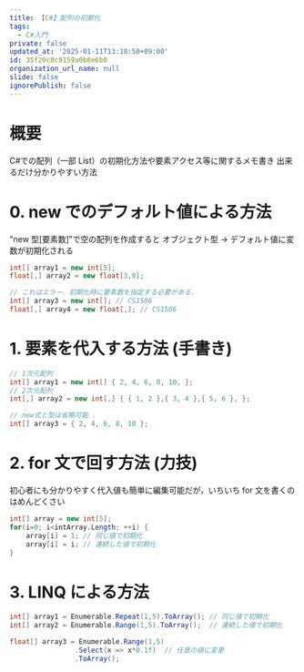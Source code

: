 ```yaml
---
title: 【C#】配列の初期化
tags:
  - C#入門
private: false
updated_at: '2025-01-11T13:18:50+09:00'
id: 35f20c8c9159a0b8e6b0
organization_url_name: null
slide: false
ignorePublish: false
---
```


# 概要

C#での配列（一部 List）の初期化方法や要素アクセス等に関するメモ書き
出来るだけ分かりやすい方法

# 0. new でのデフォルト値による方法

"new 型[要素数]"で空の配列を作成すると
オブジェクト型 → デフォルト値に変数が初期化される

```cs:test.cs
int[] array1 = new int[5];
float[,] array2 = new float[3,8];

// これはエラー．初期化時に要素数を指定する必要がある．
int[] array3 = new int[]; // CS1586
float[,] array4 = new float[,]; // CS1586
```

# 1. 要素を代入する方法 (手書き)

```cs
// 1次元配列
int[] array1 = new int[] { 2, 4, 6, 8, 10, };
// 2次元配列
int[,] array2 = new int[,] { { 1, 2 },{ 3, 4 },{ 5, 6 }, };

// new式と型は省略可能 ．
int[] array3 = { 2, 4, 6, 8, 10 };
```

# 2. for 文で回す方法 (力技)

初心者にも分かりやすく代入値も簡単に編集可能だが，いちいち for 文を書くのはめんどくさい

```cs
int[] array = new int[5];
for(i=0; i<intArray.Length; ++i) {
    array[i] = 1; // 同じ値で初期化
    array[i] = i; // 連続した値で初期化
}
```

# 3. LINQ による方法

```cs
int[] array1 = Enumerable.Repeat(1,5).ToArray(); // 同じ値で初期化
int[] array2 = Enumerable.Range(1,5).ToArray();  // 連続した値で初期化

float[] array3 = Enumerable.Range(1,5)
                .Select(x => x*0.1f)  // 任意の値に変更
                .ToArray();
```
